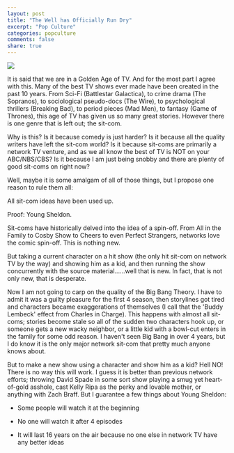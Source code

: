 ```yaml
---
layout: post
title: "The Well has Officially Run Dry"
excerpt: "Pop Culture"
categories: popculture
comments: false
share: true
---
```


![](https://cdn.flickeringmyth.com/wp-content/uploads/2017/05/Young-Sheldon-1.jpg)




It is said that we are in a Golden Age of TV. And for the most part I agree with this. Many of the best TV shows ever made have been created in the past 10 years. From Sci-Fi (Battlestar Galactica), to crime drama (The Sopranos), to sociological pseudo-docs (The Wire), to psychological thrillers (Breaking Bad), to period pieces (Mad Men), to fantasy (Game of Thrones), this age of TV has given us so many great stories. However there is one genre that is left out; the sit-com.


Why is this? Is it because comedy is just harder? Is it because all the quality writers have left the sit-com world? Is it because sit-coms are primarily a network TV venture, and as we all know the best of TV is NOT on your ABC/NBS/CBS? Is it because I am just being snobby and there are plenty of good sit-coms on right now? 

Well, maybe it is some amalgam of all of those things, but I propose one reason to rule them all:



All sit-com ideas have been used up.


Proof: Young Sheldon.




Sit-coms have historically delved into the idea of a spin-off. From All in the Family to Cosby Show to Cheers to even Perfect Strangers, networks love the comic spin-off. This is nothing new. 


But taking a current character on a hit show (the only hit sit-com on network TV by the way) and showing him as a kid, and then running the show concurrently with the source material......well that is new. In fact, that is not only new, that is desperate.



Now I am not going to carp on the quality of the Big Bang Theory. I have to admit it was a guilty pleasure for the first 4 season, then storylines got tired and characters became exaggerations of themselves (I call that the 'Buddy Lembeck' effect from Charles in Charge). This happens with almost all sit-coms; stories become stale so all of the sudden two characters hook up, or someone gets a new wacky neighbor, or a little kid with a bowl-cut enters in the family for some odd reason. I haven't seen Big Bang in over 4 years, but I do know it is the only major network sit-com that pretty much anyone knows about. 

But to make a new show using a character and show him as a kid? Hell NO! There is no way this will work. I guess it is better than previous network efforts; throwing David Spade in some sort show playing a smug yet heart-of-gold asshole, cast Kelly Ripa as the perky and lovable mother, or anything with Zach Braff. But I guarantee a few things about Young Sheldon:


- Some people will watch it at the beginning

- No one will watch it after 4 episodes

- It will last 16 years on the air because no one else in network TV have any better ideas






